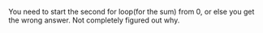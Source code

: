 You need to start the second for loop(for the sum) from 0, or else you get the wrong answer.
Not completely figured out why.
